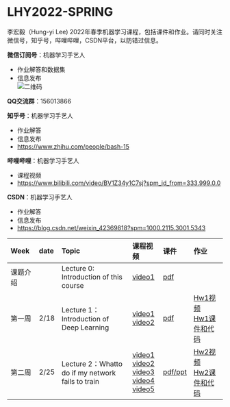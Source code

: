 # LHY2022-SPRING
李宏毅（Hung-yi Lee) 2022年春季机器学习课程，包括课件和作业。请同时关注微信号，知乎号，哔哩哔哩，CSDN平台，以防错过信息。

**微信订阅号**：机器学习手艺人  
 * 作业解答和数据集
 * 信息发布  
![二维码](https://user-images.githubusercontent.com/13679904/153817467-434bc321-e6c2-471a-9a99-29e728fd5740.jpg)

**QQ交流群**：156013866

**知乎号**：机器学习手艺人  
 * 作业解答
 * 信息发布
 * https://www.zhihu.com/people/bash-15

**哔哩哔哩**：机器学习手艺人  
 * 课程视频
 * https://www.bilibili.com/video/BV1Z34y1C7sj?spm_id_from=333.999.0.0

**CSDN**：机器学习手艺人  
 * 作业解答
 * 信息发布
 * https://blog.csdn.net/weixin_42369818?spm=1000.2115.3001.5343


|Week|date|Topic|课程视频|课件|作业|
|:--|:--|:--|:--|:--|:--|
|课题介绍| |Lecture 0: Introduction of this course | [video1](https://www.bilibili.com/video/BV1Z34y1C7sj?p=1)|[pdf](Lecture00)|
|第一周|2/18|Lecture 1：Introduction of <br> Deep Learning |[video1](https://www.bilibili.com/video/BV1Z34y1C7sj?p=2) <br> [video2](https://www.bilibili.com/video/BV1Z34y1C7sj?p=3)|[pdf](Lecture01)|[Hw1视频](https://www.bilibili.com/video/BV1Z34y1C7sj?p=4) <br> [Hw1课件和代码](Hw01)|
|第二周|2/25|Lecture 2：Whatto do if my network <br>fails to train |[video1](https://www.bilibili.com/video/BV1Z34y1C7sj?p=8) <br> [video2](https://www.bilibili.com/video/BV1Z34y1C7sj?p=9) <br> [video3](https://www.bilibili.com/video/BV1Z34y1C7sj?p=10) <br> [video4](https://www.bilibili.com/video/BV1Z34y1C7sj?p=11) <br> [video5](https://www.bilibili.com/video/BV1Z34y1C7sj?p=12)|[pdf/ppt](Lecture02)|[Hw2视频](https://www.bilibili.com/video/BV1Z34y1C7sj?p=18) <br> [Hw2课件和代码](Hw02)|
